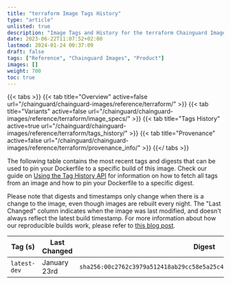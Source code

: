 ```yaml
---
title: "terraform Image Tags History"
type: "article"
unlisted: true
description: "Image Tags and History for the terraform Chainguard Image"
date: 2023-06-22T11:07:52+02:00
lastmod: 2024-01-24 00:37:09
draft: false
tags: ["Reference", "Chainguard Images", "Product"]
images: []
weight: 700
toc: true
---
```


{{< tabs >}}
{{< tab title="Overview" active=false url="/chainguard/chainguard-images/reference/terraform/" >}}
{{< tab title="Variants" active=false url="/chainguard/chainguard-images/reference/terraform/image_specs/" >}}
{{< tab title="Tags History" active=true url="/chainguard/chainguard-images/reference/terraform/tags_history/" >}}
{{< tab title="Provenance" active=false url="/chainguard/chainguard-images/reference/terraform/provenance_info/" >}}
{{</ tabs >}}

The following table contains the most recent tags and digests that can be used to pin your Dockerfile to a specific build of this image. Check our guide on [Using the Tag History API](/chainguard/chainguard-images/using-the-tag-history-api/) for information on how to fetch all tags from an image and how to pin your Dockerfile to a specific digest.

Please note that digests and timestamps only change when there is a change to the image, even though images are rebuilt every night. The "Last Changed" column indicates when the image was last modified, and doesn't always reflect the latest build timestamp. For more information about how our reproducible builds work, please refer to [this blog post](https://www.chainguard.dev/unchained/reproducing-chainguards-reproducible-image-builds).

| Tag (s)       | Last Changed | Digest                                                                    |
|---------------|--------------|---------------------------------------------------------------------------|
|  `latest-dev` | January 23rd | `sha256:00c2762c3979a512418ab29cc58e5a25c48bfb23e83e191b9cb3c3ab55d1731b` |

